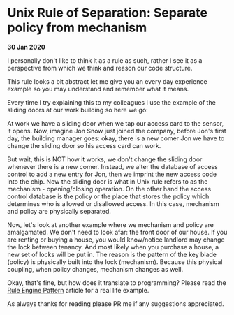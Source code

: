 # Unix Rule of Separation: Separate policy from mechanism

__30 Jan 2020__

I personally don't like to think it as a rule as such, rather I see it as a perspective from which we think and reason our code structure.

This rule looks a bit abstract let me give you an every day experience example so you may understand and remember what it means.

Every time I try explaining this to my colleagues I use the example of the sliding doors at our work building so here we go: 

At work we have a sliding door when we tap our access card to the sensor, it opens. Now, imagine Jon Snow just joined the company, before Jon's first day, the building manager goes: okay, there is a new comer Jon we have to change the sliding door so his access card can work.

But wait, this is NOT how it works, we don't change the sliding door whenever there is a new comer. Instead, we alter the database of access control to add a new entry for Jon, then we imprint the new access code into the chip. Now the sliding door is what in Unix rule refers to as the mechanism - opening/closing operation. On the other hand the access control database is the policy or the place that stores the policy which determines who is allowed or disallowed access. In this case, mechanism and policy are physically separated.

Now, let's look at another example where we mechanism and policy are amalgamated. We don't need to look afar: the front door of our house. If you are renting or buying a house, you would know/notice landlord may change the lock between tenancy.  And most likely when you purchase a house, a new set of locks will be put in. The reason is the pattern of the key blade (policy) is physically built into the lock (mechanism). Because this physical coupling, when policy changes, mechanism changes as well.

Okay, that's fine, but how does it translate to programming? Please read the [Rule Engine Pattern](https://enrose.github.io/c-sharp/rule-engine-pattern) article for a real life example.

As always thanks for reading please PR me if any suggestions appreciated.